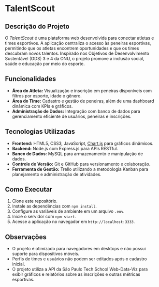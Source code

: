 # TalentScout 

## Descrição do Projeto  
O *TalentScout* é uma plataforma web desenvolvida para conectar atletas e times esportivos. A aplicação centraliza o acesso às peneiras esportivas, permitindo que os atletas encontrem oportunidades e que os times descubram novos talentos. Inspirado nos Objetivos de Desenvolvimento Sustentável (ODS) 3 e 4 da ONU, o projeto promove a inclusão social, saúde e educação por meio do esporte.

## Funcionalidades  
- **Área do Atleta:** Visualização e inscrição em peneiras disponíveis com filtros por esporte, idade e gênero.  
- **Área do Time:** Cadastro e gestão de peneiras, além de uma dashboard dinâmica com KPIs e gráficos.  
- **Administração de Dados:** Integração com banco de dados para gerenciamento eficiente de usuários, peneiras e inscrições.

## Tecnologias Utilizadas  
- **Frontend:** HTML5, CSS3, JavaScript, [Chart.js](https://www.chartjs.org/) para gráficos dinâmicos.  
- **Backend:** Node.js com Express.js para APIs RESTful.  
- **Banco de Dados:** MySQL para armazenamento e manipulação de dados.  
- **Controle de Versão:** Git e GitHub para versionamento e colaboração.  
- **Ferramenta de Gestão:** Trello utilizando a metodologia Kanban para planejamento e administração de atividades.
  
## Como Executar  
1. Clone este repositório.  
2. Instale as dependências com `npm install`.  
3. Configure as variáveis de ambiente em um arquivo `.env`.  
4. Inicie o servidor com `npm start`.  
5. Acesse a aplicação no navegador em `http://localhost:3333`.

## Observações  
- O projeto é otimizado para navegadores em desktops e não possui suporte para dispositivos móveis.  
- Perfis de times e usuários não podem ser editados após o cadastro inicial.  
- O projeto utiliza a API da São Paulo Tech School Web-Data-Viz para exibir gráficos e relatórios sobre as inscrições e outras métricas esportivas.
